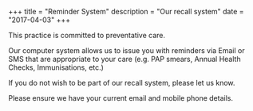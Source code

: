 +++
title = "Reminder System"
description = "Our recall system"
date = "2017-04-03"
+++


This practice is committed to preventative care.

Our computer system allows us to issue you with reminders via Email or SMS that are appropriate to your care (e.g. PAP smears, Annual Health Checks, Immunisations, etc.)

If you do not wish to be part of our recall system, please let us know.

Please ensure we have your current email and mobile phone details.
